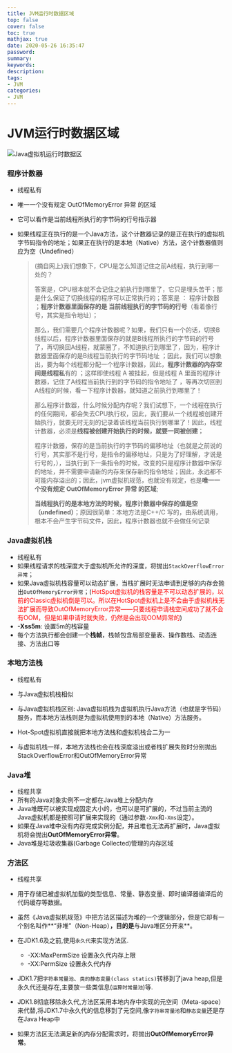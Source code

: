 ```yaml
---
title: JVM运行时数据区域
top: false
cover: false
toc: true
mathjax: true
date: 2020-05-26 16:35:47
password:
summary:
keywords:
description:
tags:
- JVM
categories:
- JVM
---
```


# JVM运行时数据区域

![Java虚拟机运行时数据区](http://xhh.dengzii.com/blog/20200526000623.jpeg)

### 程序计数器

- 线程私有

- 唯一一个没有规定 OutOfMemoryError 异常 的区域

- 它可以看作是当前线程所执行的字节码的行号指示器

- 如果线程正在执行的是一个Java方法，这个计数器记录的是正在执行的虚拟机字节码指令的地址；如果正在执行的是本地（Native）方法，这个计数器值则应为空（Undefined）

  

  > (摘自网上)我们想象下，CPU是怎么知道记住之前A线程，执行到哪一处的？
  >
  > 答案是，CPU根本就不会记住之前执行到哪里了，它只是埋头苦干；那是什么保证了切换线程的程序可以正常执行的；答案是 ： 程序计数器 ；**程序计数器里面保存的是 当前线程执行的字节码的行号**（看着像行号，其实是指令地址）；
  >
  > 那么，我们需要几个程序计数器呢？如果，我们只有一个的话，切换B线程以后，程序计数器里面保存的就是B线程所执行的字节码的行号了，再切换回A线程，就蒙圈了，不知道执行到哪里了，因为，程序计数器里面保存的是B线程当前执行的字节码地址 ；因此，我们可以想象出，要为每个线程都分配一个程序计数器，因此，**程序计数器的内存空间是线程私**有的 ；这样即使线程 A 被挂起，但是线程 A 里面的程序计数器，记住了A线程当前执行到的字节码的指令地址了 ，等再次切回到A线程的时候，看一下程序计数器，就知道之前执行到哪里了！
  >
  > 那么程序计数器，什么时候分配内存呢？我们试想下，一个线程在执行的任何期间，都会失去CPU执行权，因此，我们要从一个线程被创建开始执行，就要无时无刻的记录着该线程当前执行到哪里了！因此，线程计数器，必须是**线程被创建开始执行的时候，就要一同被创建**； 
  >
  > 程序计数器，保存的是当前执行的字节码的偏移地址（也就是之前说的行号，其实那不是行号，是指令的偏移地址，只是为了好理解，才说是行号的，），当执行到下一条指令的时候，改变的只是程序计数器中保存的地址，并不需要申请新的内存来保存新的指令地址；因此，永远都不可能内存溢出的；因此，jvm虚拟机规范，也就没有规定，也是**唯一一个没有规定 OutOfMemoryError 异常 的区域**;
  >
  > **当线程执行的是本地方法的时候，程序计数器中保存的值是空（undefined）**；原因很简单：本地方法是C++/C 写的，由系统调用，根本不会产生字节码文件，因此，程序计数器也就不会做任何记录 



### Java虚拟机栈

- 线程私有
- 如果线程请求的栈深度大于虚拟机所允许的深度，将抛出`StackOverflowError异常`；
- 如果Java虚拟机栈容量可以动态扩展，当栈扩展时无法申请到足够的内存会抛出`OutOfMemoryError异常`；(<font color=red>HotSpot虚拟机的栈容量是不可以动态扩展的，以前的Classic虚拟机倒是可以。所以在HotSpot虚拟机上是不会由于虚拟机栈无法扩展而导致OutOfMemoryError异常——只要线程申请栈空间成功了就不会有OOM，但是如果申请时就失败，仍然是会出现OOM异常的</font>)
- **-Xss5m**:	设置5m的栈容量
- 每个方法执行都会创建一个**栈帧**，栈帧包含局部变量表、操作数栈、动态连接、方法出口等

### 本地方法栈

- 线程私有
- 与Java虚拟机栈相似

- 与Java虚拟机栈区别:	Java虚拟机栈为虚拟机执行Java方法（也就是字节码）服务，而本地方法栈则是为虚拟机使用到的本地（Native）方法服务。
- Hot-Spot虚拟机直接就把本地方法栈和虚拟机栈合二为一

- 与虚拟机栈一样，本地方法栈也会在栈深度溢出或者栈扩展失败时分别抛出StackOverflowError和OutOfMemoryError异常

### Java堆

- 线程共享
- 所有的Java对象实例不一定都在Java堆上分配内存
- Java堆既可以被实现成固定大小的，也可以是可扩展的，不过当前主流的Java虚拟机都是按照可扩展来实现的（通过参数`-Xmx`和`-Xms`设定）。
- 如果在Java堆中没有内存完成实例分配，并且堆也无法再扩展时，Java虚拟机将会抛出**OutOfMemoryError异常**。
- Java堆是垃圾收集器(Garbage Collected)管理的内存区域



### 方法区

- 线程共享

- 用于存储已被虚拟机加载的类型信息、常量、静态变量、即时编译器编译后的代码缓存等数据。

- 虽然《Java虚拟机规范》中把方法区描述为堆的一个逻辑部分，但是它却有一个别名叫作**“非堆”（Non-Heap）**，目的是**与Java堆区分开来**。

- 在JDK1.6及之前,使用`永久代`来实现方法区.

  - -XX:MaxPermSize    设置永久代内存上限
  - -XX:PermSize    设置永久代内存

- JDK1.7把`字符串常量池`、`类的静态变量(class statics)`转移到了java heap,但是永久代还是存在,主要放一些类信息(`运算时常量池`)等.

  

- JDK1.8彻底移除永久代,方法区采用本地内存中实现的元空间（Meta-space）来代替,将JDK1.7中永久代的信息移到了元空间,像`字符串常量池`和`静态变量`还是存在Java Heap中

- 如果方法区无法满足新的内存分配需求时，将抛出**OutOfMemoryError异常**。

